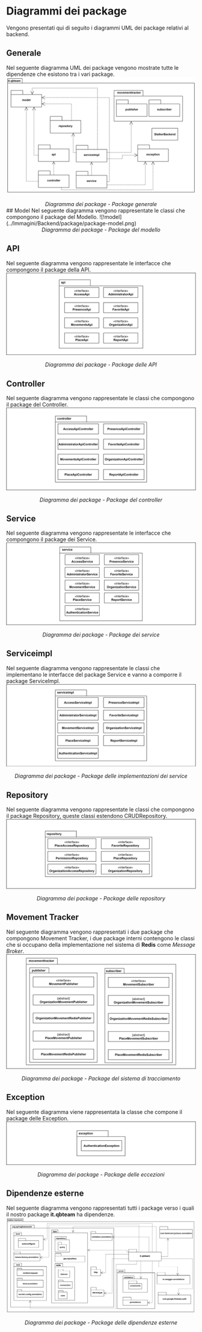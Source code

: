 # Diagrammi dei package
Vengono presentati qui di seguito i diagrammi UML dei package relativi al backend.

## Generale
Nel seguente diagramma UML dei package vengono mostrate tutte le dipendenze che esistono tra i vari package.  
![!it.qbteam](../Immagini/Backend/package/package-it.qbteam.png)
<figcaption align=center> <em> Diagramma dei package - Package generale </em> </figcaption>  
## Model
Nel seguente diagramma vengono rappresentate le classi che compongono il package del Modello.  
![!model](../Immagini/Backend/package/package-model.png)
<figcaption align=center> <em> Diagramma dei package - Package del modello </em> </figcaption>

## API
Nel seguente diagramma vengono rappresentate le interfacce che compongono il package della API.  
![!api](../Immagini/Backend/package/package-api.png)
<figcaption align=center> <em> Diagramma dei package - Package delle API</em> </figcaption>

## Controller
Nel seguente diagramma vengono rappresentate le classi che compongono il package del Controller.  
![!controller](../Immagini/Backend/package/package-controller.png)
<figcaption align=center> <em> Diagramma dei package - Package del controller</em> </figcaption>

## Service
Nel seguente diagramma vengono rappresentate le interfacce che compongono il package dei Service.  
![!service](../Immagini/Backend/package/package-service.png)
<figcaption align=center> <em> Diagramma dei package - Package dei service </em> </figcaption>

## Serviceimpl
Nel seguente diagramma vengono rappresentate le classi che implementano le interfacce del package Service e vanno a comporre il package ServiceImpl.  
![!serviceimpl](../Immagini/Backend/package/package-serviceimpl.png)
<figcaption align=center> <em> Diagramma dei package - Package delle implementazioni dei service</em> </figcaption>

## Repository
Nel seguente diagramma vengono rappresentate le classi che compongono il package Repository, queste classi estendono CRUDRepository.  
![!repository](../Immagini/Backend/package/package-repository.png)
<figcaption align=center> <em> Diagramma dei package - Package delle repository </em> </figcaption>

## Movement Tracker
Nel seguente diagramma vengono rappresentati i due package che compongono Movement Tracker, i due package interni contengono le classi che si occupano 
della implementazione nel sistema di **Redis** come *Message Broker*.  
![!movementtracker](../Immagini/Backend/package/package-movementtracker.png)
<figcaption align=center> <em> Diagramma dei package - Package del sistema di tracciamento </em> </figcaption>

## Exception
Nel seguente diagramma viene rappresentata la classe che compone il package delle Exception.  
![!exception](../Immagini/Backend/package/package-exception.png)
<figcaption align=center> <em> Diagramma dei package - Package delle eccezioni </em> </figcaption>

## Dipendenze esterne
Nel seguente diagramma vengono rappresentati tutti i package verso i quali il nostro package **it.qbteam** ha dipendenze.  
![!dipendenze esterne](../Immagini/Backend/package/package-dependencies.png)
<figcaption align=center> <em> Diagramma dei package - Package delle dipendenze esterne </em> </figcaption>
